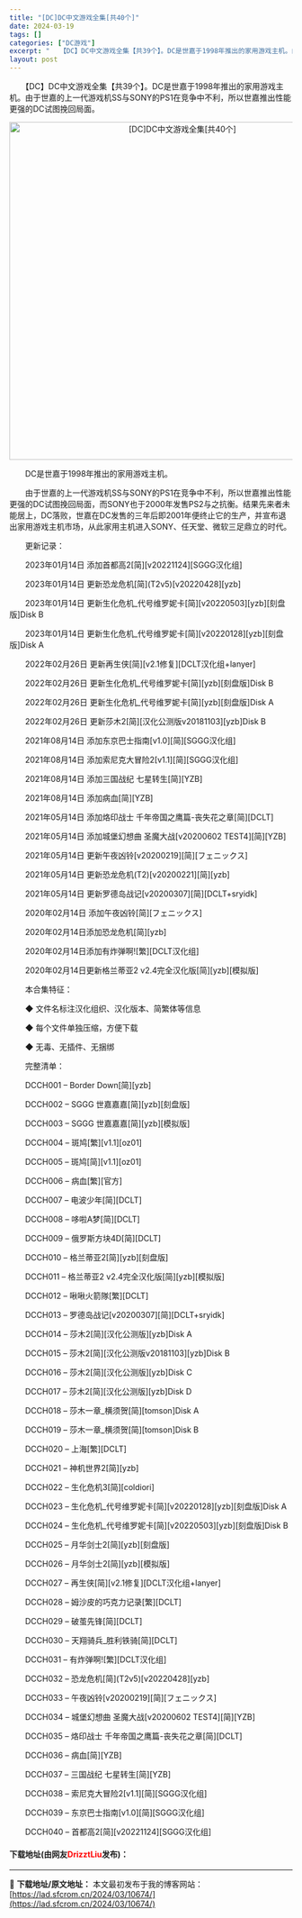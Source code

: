 ```yaml
---
title: "[DC]DC中文游戏全集[共40个]"
date: 2024-03-19
tags: []
categories: ["DC游戏"]
excerpt: "　　【DC】DC中文游戏全集【共39个】。DC是世嘉于1998年推出的家用游戏主机。由于世嘉的上一代游戏机SS与SONY的PS1在竞争中不利，所以世嘉推出性能更强的DC试图挽回局面。 　　DC是世嘉于1998年推出的家用游戏主机。 　　由于世嘉的上一代游戏机SS与SONY的PS1在竞争中不利，所以世&hellip;"
layout: post
---
```


 <p>　　【DC】DC中文游戏全集【共39个】。DC是世嘉于1998年推出的家用游戏主机。由于世嘉的上一代游戏机SS与SONY的PS1在竞争中不利，所以世嘉推出性能更强的DC试图挽回局面。</p> <p align="center"><img align="" border="0" src="https://lad.sfcrom.cn/wp-content/uploads/2024/03/20240319_65f9ae508c639.webp" width="600" alt="[DC]DC中文游戏全集[共40个]" /></p> <p>　　DC是世嘉于1998年推出的家用游戏主机。</p> <p>　　由于世嘉的上一代游戏机SS与SONY的PS1在竞争中不利，所以世嘉推出性能更强的DC试图挽回局面，而SONY也于2000年发售PS2与之抗衡。结果先来者未能居上，DC落败，世嘉在DC发售的三年后即2001年便终止它的生产，并宣布退出家用游戏主机市场，从此家用主机进入SONY、任天堂、微软三足鼎立的时代。</p> <p>　　更新记录：</p> <p>　　2023年01月14日 添加首都高2[简][v20221124][SGGG汉化组]</p> <p>　　2023年01月14日 更新恐龙危机[简](T2v5)[v20220428][yzb]</p> <p>　　2023年01月14日 更新生化危机_代号维罗妮卡[简][v20220503][yzb][刻盘版]Disk B</p> <p>　　2023年01月14日 更新生化危机_代号维罗妮卡[简][v20220128][yzb][刻盘版]Disk A</p> <p>　　2022年02月26日 更新再生侠[简][v2.1修复][DCLT汉化组+lanyer]</p> <p>　　2022年02月26日 更新生化危机_代号维罗妮卡[简][yzb][刻盘版]Disk B</p> <p>　　2022年02月26日 更新生化危机_代号维罗妮卡[简][yzb][刻盘版]Disk A</p> <p>　　2022年02月26日 更新莎木2[简][汉化公测版v20181103][yzb]Disk B</p> <p>　　2021年08月14日 添加东京巴士指南[v1.0][简][SGGG汉化组]</p> <p>　　2021年08月14日 添加索尼克大冒险2[v1.1][简][SGGG汉化组]</p> <p>　　2021年08月14日 添加三国战纪 七星转生[简][YZB]</p> <p>　　2021年08月14日 添加病血[简][YZB]</p> <p>　　2021年05月14日 添加烙印战士 千年帝国之鹰篇-丧失花之章[简][DCLT]</p> <p>　　2021年05月14日 添加城堡幻想曲 圣魔大战[v20200602 TEST4][简][YZB]</p> <p>　　2021年05月14日 更新午夜凶铃[v20200219][简][フェニックス]</p> <p>　　2021年05月14日 更新恐龙危机(T2)[v20200221][简][yzb]</p> <p>　　2021年05月14日 更新罗德岛战记[v20200307][简][DCLT+sryidk]</p> <p>　　2020年02月14日 添加午夜凶铃[简][フェニックス]</p> <p>　　2020年02月14日添加恐龙危机[简][yzb]</p> <p>　　2020年02月14日添加有炸弹啊![繁][DCLT汉化组]</p> <p>　　2020年02月14日更新格兰蒂亚2 v2.4完全汉化版[简][yzb][模拟版]</p> <p>　　本合集特征：</p> <p>　　◆ 文件名标注汉化组织、汉化版本、简繁体等信息</p> <p>　　◆ 每个文件单独压缩，方便下载</p> <p>　　◆ 无毒、无插件、无捆绑</p> <p>　　完整清单：</p> <p>　　DCCH001 &ndash; Border Down[简][yzb]</p> <p>　　DCCH002 &ndash; SGGG 世嘉嘉嘉[简][yzb][刻盘版]</p> <p>　　DCCH003 &ndash; SGGG 世嘉嘉嘉[简][yzb][模拟版]</p> <p>　　DCCH004 &ndash; 斑鸠[繁][v1.1][oz01]</p> <p>　　DCCH005 &ndash; 斑鸠[简][v1.1][oz01]</p> <p>　　DCCH006 &ndash; 病血[繁][官方]</p> <p>　　DCCH007 &ndash; 电波少年[简][DCLT]</p> <p>　　DCCH008 &ndash; 哆啦A梦[简][DCLT]</p> <p>　　DCCH009 &ndash; 俄罗斯方块4D[简][DCLT]</p> <p>　　DCCH010 &ndash; 格兰蒂亚2[简][yzb][刻盘版]</p> <p>　　DCCH011 &ndash; 格兰蒂亚2 v2.4完全汉化版[简][yzb][模拟版]</p> <p>　　DCCH012 &ndash; 啾啾火箭隊[繁][DCLT]</p> <p>　　DCCH013 &ndash; 罗德岛战记[v20200307][简][DCLT+sryidk]</p> <p>　　DCCH014 &ndash; 莎木2[简][汉化公测版][yzb]Disk A</p> <p>　　DCCH015 &ndash; 莎木2[简][汉化公测版v20181103][yzb]Disk B</p> <p>　　DCCH016 &ndash; 莎木2[简][汉化公测版][yzb]Disk C</p> <p>　　DCCH017 &ndash; 莎木2[简][汉化公测版][yzb]Disk D</p> <p>　　DCCH018 &ndash; 莎木一章_横须贺[简][tomson]Disk A</p> <p>　　DCCH019 &ndash; 莎木一章_横须贺[简][tomson]Disk B</p> <p>　　DCCH020 &ndash; 上海[繁][DCLT]</p> <p>　　DCCH021 &ndash; 神机世界2[简][yzb]</p> <p>　　DCCH022 &ndash; 生化危机3[简][coldiori]</p> <p>　　DCCH023 &ndash; 生化危机_代号维罗妮卡[简][v20220128][yzb][刻盘版]Disk A</p> <p>　　DCCH024 &ndash; 生化危机_代号维罗妮卡[简][v20220503][yzb][刻盘版]Disk B</p> <p>　　DCCH025 &ndash; 月华剑士2[简][yzb][刻盘版]</p> <p>　　DCCH026 &ndash; 月华剑士2[简][yzb][模拟版]</p> <p>　　DCCH027 &ndash; 再生侠[简][v2.1修复][DCLT汉化组+lanyer]</p> <p>　　DCCH028 &ndash; 姆沙皮的巧克力记录[繁][DCLT]</p> <p>　　DCCH029 &ndash; 破茧先锋[简][DCLT]</p> <p>　　DCCH030 &ndash; 天翔骑兵_胜利铁骑[简][DCLT]</p> <p>　　DCCH031 &ndash; 有炸弹啊![繁][DCLT汉化组]</p> <p>　　DCCH032 &ndash; 恐龙危机[简](T2v5)[v20220428][yzb]</p> <p>　　DCCH033 &ndash; 午夜凶铃[v20200219][简][フェニックス]</p> <p>　　DCCH034 &ndash; 城堡幻想曲 圣魔大战[v20200602 TEST4][简][YZB]</p> <p>　　DCCH035 &ndash; 烙印战士 千年帝国之鹰篇-丧失花之章[简][DCLT]</p> <p>　　DCCH036 &ndash; 病血[简][YZB]</p> <p>　　DCCH037 &ndash; 三国战纪 七星转生[简][YZB]</p> <p>　　DCCH038 &ndash; 索尼克大冒险2[v1.1][简][SGGG汉化组]</p> <p>　　DCCH039 &ndash; 东京巴士指南[v1.0][简][SGGG汉化组]</p> <p>　　DCCH040 &ndash; 首都高2[简][v20221124][SGGG汉化组]</p> <p><h4>下载地址(由网友<font color="red">DrizztLiu</font>发布)：</h4></p> 

---
📖 **下载地址/原文地址：** 本文最初发布于我的博客网站：[https://lad.sfcrom.cn/2024/03/10674/](https://lad.sfcrom.cn/2024/03/10674/)
